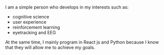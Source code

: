 I am a simple person who develops in my interests such as:
- cognitive science
- user experience
- reinforcement learning
- eyetracking and EEG

At the same time, I mainly program in React js and Python because I know that they will allow me to achieve my goals.
